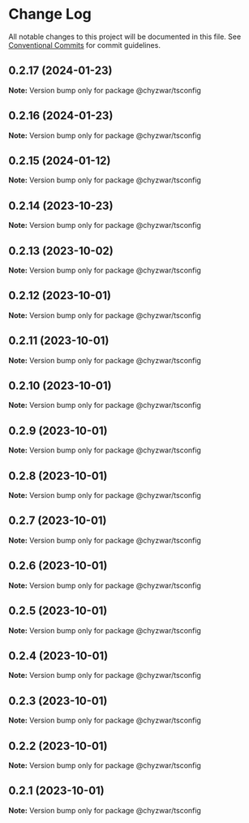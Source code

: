 # Change Log

All notable changes to this project will be documented in this file.
See [Conventional Commits](https://conventionalcommits.org) for commit guidelines.

## 0.2.17 (2024-01-23)

**Note:** Version bump only for package @chyzwar/tsconfig





## 0.2.16 (2024-01-23)

**Note:** Version bump only for package @chyzwar/tsconfig





## 0.2.15 (2024-01-12)

**Note:** Version bump only for package @chyzwar/tsconfig





## 0.2.14 (2023-10-23)

**Note:** Version bump only for package @chyzwar/tsconfig





## 0.2.13 (2023-10-02)

**Note:** Version bump only for package @chyzwar/tsconfig





## 0.2.12 (2023-10-01)

**Note:** Version bump only for package @chyzwar/tsconfig





## 0.2.11 (2023-10-01)

**Note:** Version bump only for package @chyzwar/tsconfig





## 0.2.10 (2023-10-01)

**Note:** Version bump only for package @chyzwar/tsconfig





## 0.2.9 (2023-10-01)

**Note:** Version bump only for package @chyzwar/tsconfig





## 0.2.8 (2023-10-01)

**Note:** Version bump only for package @chyzwar/tsconfig





## 0.2.7 (2023-10-01)

**Note:** Version bump only for package @chyzwar/tsconfig





## 0.2.6 (2023-10-01)

**Note:** Version bump only for package @chyzwar/tsconfig





## 0.2.5 (2023-10-01)

**Note:** Version bump only for package @chyzwar/tsconfig





## 0.2.4 (2023-10-01)

**Note:** Version bump only for package @chyzwar/tsconfig





## 0.2.3 (2023-10-01)

**Note:** Version bump only for package @chyzwar/tsconfig





## 0.2.2 (2023-10-01)

**Note:** Version bump only for package @chyzwar/tsconfig





## 0.2.1 (2023-10-01)

**Note:** Version bump only for package @chyzwar/tsconfig
